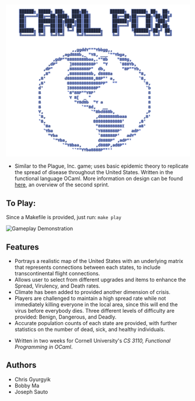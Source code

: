 ![Introduction](images/camlpox_introduction.png)
- Similar to the Plague, Inc. game; uses basic epidemic theory to replicate the spread of disease throughout the United States. Written in the functional language OCaml. More information on design can be found [here](https://cgyurgyik.github.io/documents/CamlPox.pdf), an overview of the second sprint.

## To Play:
Since a Makefile is provided, just run:
```make play```

![Gameplay Demonstration](images/gameplay.png)

## Features
- Portrays a realistic map of the United States with an underlying matrix that represents connections between each states, to include transcontinental flight connections.
- Allows user to select from different upgrades and items to enhance the Spread, Virulency, and Death rates.
- Climate has been added to provided another dimension of crisis. 
- Players are challenged to maintain a high spread rate while not immediately killing everyone in the local area, since this will end the virus before everybody dies. Three different levels of difficulty are provided: Benign, Dangerous, and Deadly.
- Accurate population counts of each state are provided, with further statistics on the number of dead, sick, and healthy individuals.

* Written in two weeks for Cornell University's _CS 3110, Functional Programming in OCaml_.

## Authors
- Chris Gyurgyik
- Bobby Ma
- Joseph Sauto
